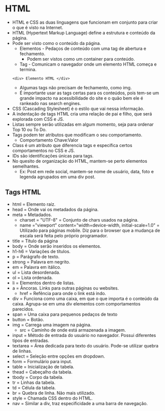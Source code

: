 # HTML

- HTML e CSS as duas linguagens que funcionam em conjunto para criar o que é visto na Internet.
- HTML (Hypertext Markup Language) define a estrutura e conteúdo da página.
- Pode ser visto como o conteúdo da página.
  - Elementos - Pedaços de conteúdo com uma tag de abertura e fechamento.
    - Podem ser vistos como um container para conteúdo.
  - Tag - Comunicam o navegador onde um elemento HTML começa e termina.
  ```
  <div> Elemento HTML </div>
  ```
  - Algumas tags não precisam de fechamento, como img.
  - É importante usar as tags certas para os conteúdos, pois tem-se um grande impacto na acessibilidade do site e o quão bem ele é rankeado nas search engines.
- CSS (Cascading Stylesheet) é o estilo que vai nessa informação.
- A indentação de tags HTML cria uma relação de pai e filho, que será explorada com CSS e JS.
- Listas sempre serão utilizadas em algum momento, seja para ordenar Top 10 ou To Do.
- Tags podem ter atributos que modificam o seu comportamento.
  - Comportamento Chave:Valor
- Class é um atributo que diferencia tags e específica certos comportamentos no CSS e JS.
- IDs são identificações únicas para tags.
- No quesito de organização do HTML, mantem-se perto elementos semelhantes.
  - Ex: Post em rede social, mantem-se nome de usuário, data, foto e legenda agrupados em uma div post.

## Tags HTML

- html = Elemento raíz.
- head = Onde vai os metadados da página.
- meta = Metadados.
  - charset = "UTF-8" = Conjunto de chars usados na página.
  - name ="viewport" content="width=device-width, initial-scale=1.0" = Utilizado para páginas mobile. Diz para o browser que a mudança de escala será feita pelo próprio programador.
- title = Título da página
- body = Onde serão inseridos os elementos.
- h1-h6 = Variações de títulos.
- p = Parágrafo de texto.
- strong = Palavra em negrito.
- em = Palavra em itálico.
- ul = Lista desordenada.
- ol = Lista ordenada.
- li = Elementos dentro de listas.
- a = Âncoras. Links para outras páginas ou websites.
  - href = Refência para onde o link está indo.
- div = Funciona como uma caixa, em que o que importa é o conteúdo da caixa. Agrupa-se em uma div elementos com comportamentos parecidos.
- span = Uma caixa para pequenos pedaços de texto
- button = Botão.
- img = Carrega uma imagem na página.
  - src = Caminho de onde está armazenada a imagem.
- input = Método de entrada do usuário no navegador. Possui diferentes tipos de entradas.
- textarea = Área dedicada para texto do usuário. Pode-se utilizar quebra de linhas.
- select = Seleção entre opções em dropdown.
- form = Formulário para input.
- table = Inicialização de tabela.
- thead = Cabeçalho da tabela.
- tbody = Corpo da tabela.
- tr = Linhas da tabela.
- td = Célula da tabela.
- br = Quebra de linha. Não mais utilizado.
- style = Chamada CSS dentro do HTML.
- nav = Similar a div, traz especificidade a uma barra de navegação.
